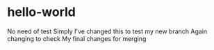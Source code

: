 # hello-world
No need of test
Simply I've changed this to test my new branch
Again changing to check
My final changes for merging
